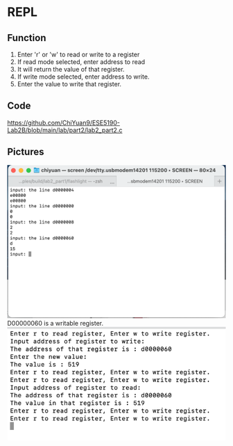 # REPL

## Function
1. Enter 'r' or 'w' to read or write to a register<br>
2. If read mode selected, enter address to read<br>
3. It will return the value of that register.<br>
4. If write mode selected, enter address to write.<br>
5. Enter the value to write that register.<br>
## Code
https://github.com/ChiYuan9/ESE5190-Lab2B/blob/main/lab/part2/lab2_part2.c
## Pictures
![image](https://github.com/ChiYuan9/ESE5190-Lab2B/blob/main/lab/part2/Read_Write.png)
D00000060 is a writable register.<br>
![image](https://github.com/ChiYuan9/ESE5190-Lab2B/blob/main/lab/part2/part2.png)
